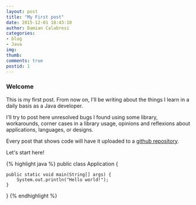 ```yaml
---
layout: post
title: "My First post"
date: 2015-12-01 18:43:10
author: Damian Calabresi
categories: 
- blog 
- Java
img: 
thumb: 
comments: true
postid: 1
---
```


### Welcome
This is my first post. From now on, I'll be writing about the things I learn in a daily basis as a Java developer.

I'll try to post here unresolved bugs I found using some library, workarounds, corner cases in a library usage, opinions and reflexions about applications, languages, or designs.

Every post that shows code will have it uploaded to a [github repository](https://github.com/damiancalabresi/blog-post-code).

Let's start here!

{% highlight java %}
public class Application {

    public static void main(String[] args) {
        System.out.println("Hello world!");
    }
}
{% endhighlight %}
